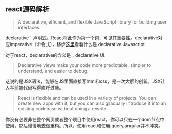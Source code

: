 ## react源码解析

> A declarative, efficient, and flexible JavaScript library for building user interfaces.

declarative：声明式。React将此作为第一个词，可见其重要性。declarative对应imperative（命令式），移步[这里](http://www.redotheweb.com/2015/09/18/declarative-imperative-js.html)看看什么是 declarative Javascript.

对于react，declarative的含义是：declarative UI.
> Declarative views make your code more predictable, simpler to understand, and easier to debug.

这说的是JSX语法，能够在JS里面直接写html和css，是一次大胆的创新。JSX让人写前端代码写得直呼过瘾。

> React is flexible and can be used in a variety of projects. You can create new apps with it, but you can also gradually introduce it into an existing codebase without doing a rewrite.

你没有必要非在整个网页或者整个项目中使用react。你可以只在一个dom节点中使用，然后慢慢地去做重构。所以，使用react和使用jquery,angular并不冲突。